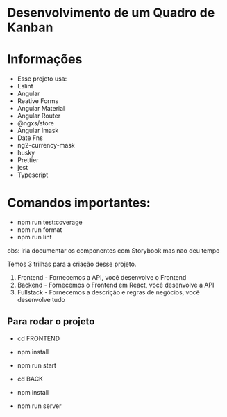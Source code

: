 # Desenvolvimento de um Quadro de Kanban

# Informações
* Esse projeto usa:
* Eslint
* Angular
* Reative Forms
* Angular Material
* Angular Router
* @ngxs/store
* Angular Imask
* Date Fns
* ng2-currency-mask
* husky
* Prettier
* jest
* Typescript

# Comandos importantes:

* npm run test:coverage
* npm run format
* npm run lint

obs: iria documentar os componentes com Storybook mas nao deu tempo

Temos 3 trilhas para a criação desse projeto. 

1. Frontend - Fornecemos a API, você desenvolve o Frontend
2. Backend - Fornecemos o Frontend em React, você desenvolve a API
3. Fullstack - Fornecemos a descrição e regras de negócios, você desenvolve tudo

## Para rodar o projeto
* cd FRONTEND
* npm install
* npm run start

* cd BACK
* npm install
* npm run server
